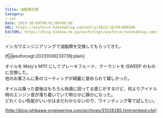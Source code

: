 ```yaml
---
Title: 油脂類交換
Category:
- car
Date: 2023-10-09T00:01:00+09:00
URL: https://asuforce.hatenablog.com/entry/2023/10/09/000100
EditURL: https://blog.hatena.ne.jp/asuforcegt/asuforce.hatenablog.com/atom/entry/820878482974126130
---
```


イシカワエンジニアリングで油脂類を交換してもらってきた。

[f:id:asuforcegt:20231008233739j:plain]

オイルを Moty's M111 にしてブレーキフルード、クーラントを iSWEEP のものに交換した。  
他のお客さんに車のコーティングが綺麗と褒められて嬉しかった。  

オイルは乗った直後はもちろん快適に回ってる感じがするけど、何よりアイドル時のエンジン音が落ち着いていて明らかに静かになった。  
どれくらい性能がいいかはまだわからないので、ワインディング等で試したい。

[http://blog.ishikawa-engineering.com/archives/51028285.html:embed:cite]


